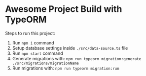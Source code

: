# Awesome Project Build with TypeORM

Steps to run this project:

1. Run `npm i` command
2. Setup database settings inside `./src/data-source.ts` file
3. Run `npm start` command
4. Generate migrations with: `npm run typeorm migration:generate ./src/migrations/migrationName`
5. Run migrations with: `npm run typeorm migration:run`